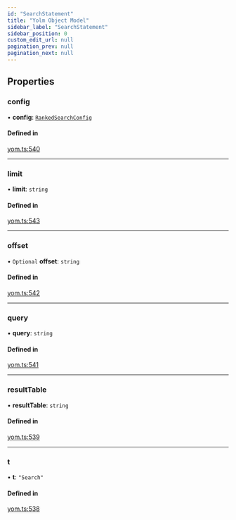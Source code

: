 ```yaml
---
id: "SearchStatement"
title: "Yolm Object Model"
sidebar_label: "SearchStatement"
sidebar_position: 0
custom_edit_url: null
pagination_prev: null
pagination_next: null
---
```


## Properties

### config

• **config**: [`RankedSearchConfig`](RankedSearchConfig.md)

#### Defined in

[yom.ts:540](https://github.com/yolmio/boost/blob/964b449/src/yom.ts#L540)

___

### limit

• **limit**: `string`

#### Defined in

[yom.ts:543](https://github.com/yolmio/boost/blob/964b449/src/yom.ts#L543)

___

### offset

• `Optional` **offset**: `string`

#### Defined in

[yom.ts:542](https://github.com/yolmio/boost/blob/964b449/src/yom.ts#L542)

___

### query

• **query**: `string`

#### Defined in

[yom.ts:541](https://github.com/yolmio/boost/blob/964b449/src/yom.ts#L541)

___

### resultTable

• **resultTable**: `string`

#### Defined in

[yom.ts:539](https://github.com/yolmio/boost/blob/964b449/src/yom.ts#L539)

___

### t

• **t**: ``"Search"``

#### Defined in

[yom.ts:538](https://github.com/yolmio/boost/blob/964b449/src/yom.ts#L538)
